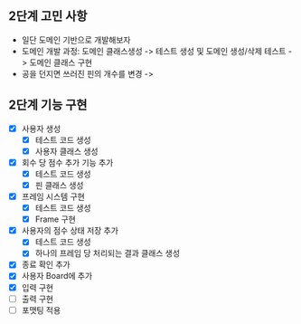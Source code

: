 ## 2단계 고민 사항
* 일단 도메인 기반으로 개발해보자
* 도메인 개발 과정: 도메인 클래스생성 -> 테스트 생성 및 도메인 생성/삭제 테스트 -> 도메인 클래스 구현
* 공을 던지면 쓰러진 핀의 개수를 변경 ->  

## 2단계 기능 구현
* [X] 사용자 생성
    * [X] 테스트 코드 생성
    * [X] 사용자 클래스 생성
* [X] 회수 당 점수 추가 기능 추가
    * [X] 테스트 코드 생성
    * [X] 핀 클래스 생성
* [X] 프레임 시스템 구현
    * [X] 테스트 코드 생성
    * [X] Frame 구현
* [X] 사용자의 점수 상태 저장 추가
    * [X] 테스트 코드 생성
    * [X] 하나의 프레임 당 처리되는 결과 클래스 생성
* [X] 종료 확인 추가
* [X] 사용자 Board에 추가
* [X] 입력 구현
* [ ] 출력 구현
* [ ] 포맷팅 적용
